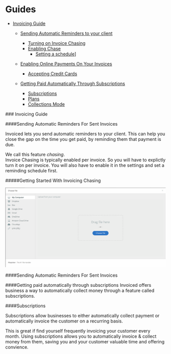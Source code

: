 # Guides

<!-- Start creating guide and go over each and every feature
-->
* [Invoicing Guide](#invoice-guide)
   * [Sending Automatic Reminders to your client](#invoice-automatic-reminders)
      * [Turning on Invoice Chasing](#invoice-automatic-reminders)
      * [Enabling Chase](#invoice-automatic-reminders)
        * [Setting a schedule](#invoice-automatic-reminders)]

   * [Enabling Online Payments On Your Invoices](#invoice-enable-online)
      * [Accepting Credit Cards](#invoice-subscriptions) 

   * [Getting Paid Automatically Through Subscriptions](#invoice-paid-automatically)
     * [Subscriptions](#invoice-subscriptions) 
     * [Plans](#invoice-plans)
     * [Collections Mode](#invoice-collections-mode)

   

###<a name="invoice-guide"></a> Invoicing Guide


####<a name="invoice-automatic-reminders"></a>Sending Automatic Reminders For Sent Invoices

Invoiced lets you send automatic reminders to your client.  This can help you close the gap on the time you get paid, by reminding them that payment is due.

We call this feature *chasing*.  
Invoice Chasing is typically enabled per invoice.  So you will have to explictly turn it on per invoice.  You will also have to enable it in the settings and set a reminding schedule first.

#####<a name="invoice-automatic-reminders-chasing"></a>Getting Started With Invoicing Chasing

![Invoice Field Attachments](imgs/invoice-field-attachments-modal.png)




####<a name="invoice-automatic-reminders"></a>Sending Automatic Reminders For Sent Invoices



####<a name="invoice-automatic-reminders"></a>Getting paid automatically through subscriptions
Invoiced offers business a way to automatically collect money through a feature called subscriptions.


####<a name="invoice-automatic-reminders"></a>Subscriptions

Subscriptions allow businesses to either automatically collect payment or automatically invoice the customer on a recurring basis.

This is great if find yourself frequently invoicing your customer every month.  Using subscriptions allows you to automatically invoice & collect money from them, saving you and your customer valuable time and offering convience.







